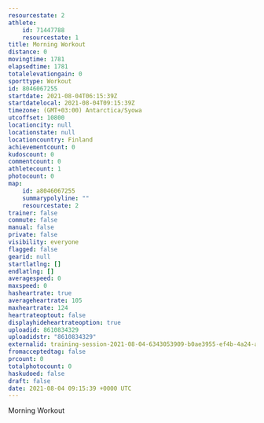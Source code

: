 ```yaml
---
resourcestate: 2
athlete:
    id: 71447788
    resourcestate: 1
title: Morning Workout
distance: 0
movingtime: 1781
elapsedtime: 1781
totalelevationgain: 0
sporttype: Workout
id: 8046067255
startdate: 2021-08-04T06:15:39Z
startdatelocal: 2021-08-04T09:15:39Z
timezone: (GMT+03:00) Antarctica/Syowa
utcoffset: 10800
locationcity: null
locationstate: null
locationcountry: Finland
achievementcount: 0
kudoscount: 0
commentcount: 0
athletecount: 1
photocount: 0
map:
    id: a8046067255
    summarypolyline: ""
    resourcestate: 2
trainer: false
commute: false
manual: false
private: false
visibility: everyone
flagged: false
gearid: null
startlatlng: []
endlatlng: []
averagespeed: 0
maxspeed: 0
hasheartrate: true
averageheartrate: 105
maxheartrate: 124
heartrateoptout: false
displayhideheartrateoption: true
uploadid: 8610834329
uploadidstr: "8610834329"
externalid: training-session-2021-08-04-6343053909-b0ae3955-ef4b-4a24-a9a3-ca55d5fc9859.fit
fromacceptedtag: false
prcount: 0
totalphotocount: 0
haskudoed: false
draft: false
date: 2021-08-04 09:15:39 +0000 UTC
---
```

Morning Workout